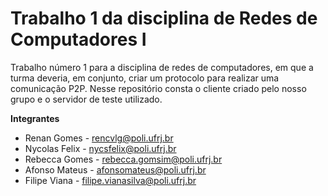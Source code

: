 # Trabalho 1 da disciplina de Redes de Computadores I

Trabalho número 1 para a disciplina de redes de computadores, em que a turma deveria, em conjunto, criar um protocolo para realizar uma comunicação P2P. 
Nesse repositório consta o cliente criado pelo nosso grupo e o servidor de teste utilizado.

**Integrantes**

- Renan Gomes - rencvlg@poli.ufrj.br
- Nycolas Felix - nycsfelix@poli.ufrj.br
- Rebecca Gomes - rebecca.gomsim@poli.ufrj.br
- Afonso Mateus - afonsomateus@poli.ufrj.br
- Filipe Viana - filipe.vianasilva@poli.ufrj.br
